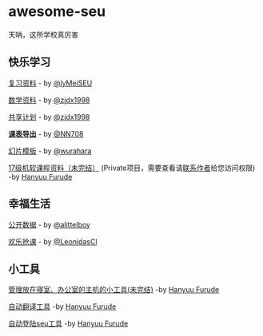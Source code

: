 # awesome-seu
天呐，这所学校真厉害



## 快乐学习
[复习资料](https://github.com/lyMeiSEU/ly_schoolhelper) - by [@lyMeiSEU](https://github.com/lyMeiSEU)

[数学资料](https://github.com/zjdx1998/SEUMath) - by [@zjdx1998](https://github.com/zjdx1998)

[共享计划](https://github.com/zjdx1998/seucourseshare) - by [@zjdx1998](https://github.com/zjdx1998)

[**课表导出**](https://github.com/NN708/SEU-Curriculum-Export) - by [@NN708](https://github.com/NN708)

[幻片模板](https://github.com/wurahara/SEU-Beamer-Slide) - by [@wurahara](https://github.com/wurahara)

[17级机软课程资料（未完结）](https://github.com/HanyuuFurude/cw23) (Private项目，需要查看请[联系作者](mailto:furude_hanyuu@outlook.com)给您访问权限) -by [Hanyuu Furude](https://hanyuufurude.github.io/) 

## 幸福生活
[公开数据](https://github.com/alittelboy/seu-info) - by [@alittelboy](https://github.com/alittelboy)

[欢乐抢课](https://github.com/LeonidasCl/seu-jwc-catcher) - by [@LeonidasCl](https://github.com/LeonidasCl)

## 小工具
[管理放在寝室、办公室的主机的小工具(未完结)](https://github.com/Skylark-Studio/TelnetSkylark) -by [Hanyuu Furude](https://hanyuufurude.github.io/) 

[自动翻译工具](https://github.com/HanyuuFurude/CopyTranslatePaste) -by [Hanyuu Furude](https://hanyuufurude.github.io/) 

[自动登陆seu工具](https://github.com/HanyuuFurude/seuLogin) -by [Hanyuu Furude](https://hanyuufurude.github.io/)

